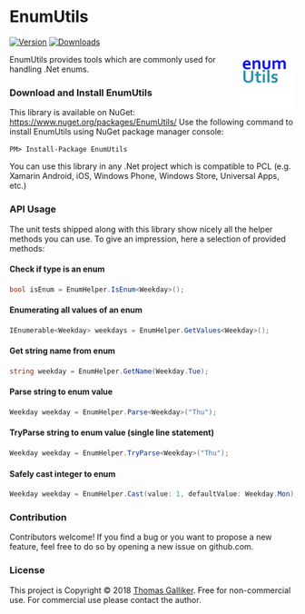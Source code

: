 # EnumUtils
[![Version](https://img.shields.io/nuget/v/EnumUtils.svg)](https://www.nuget.org/packages/EnumUtils)  [![Downloads](https://img.shields.io/nuget/dt/EnumUtils.svg)](https://www.nuget.org/packages/EnumUtils)

<img src="https://raw.githubusercontent.com/thomasgalliker/EnumUtils/develop/logo.png" height="100" alt="EnumUtils" align="right">
EnumUtils provides tools which are commonly used for handling .Net enums.

### Download and Install EnumUtils
This library is available on NuGet: https://www.nuget.org/packages/EnumUtils/
Use the following command to install EnumUtils using NuGet package manager console:

    PM> Install-Package EnumUtils

You can use this library in any .Net project which is compatible to PCL (e.g. Xamarin Android, iOS, Windows Phone, Windows Store, Universal Apps, etc.)

### API Usage
The unit tests shipped along with this library show nicely all the helper methods you can use.
To give an impression, here a selection of provided methods:

#### Check if type is an enum
```C#
bool isEnum = EnumHelper.IsEnum<Weekday>();
```

#### Enumerating all values of an enum
```C#
IEnumerable<Weekday> weekdays = EnumHelper.GetValues<Weekday>();
```
#### Get string name from enum
```C#
string weekday = EnumHelper.GetName(Weekday.Tue);
```

#### Parse string to enum value
```C#
Weekday weekday = EnumHelper.Parse<Weekday>("Thu");
```

#### TryParse string to enum value (single line statement)
```C#
Weekday weekday = EnumHelper.TryParse<Weekday>("Thu");
```

#### Safely cast integer to enum
```C#
Weekday weekday = EnumHelper.Cast(value: 1, defaultValue: Weekday.Mon);
```
### Contribution
Contributors welcome! If you find a bug or you want to propose a new feature, feel free to do so by opening a new issue on github.com.

### License
This project is Copyright &copy; 2018 [Thomas Galliker](https://ch.linkedin.com/in/thomasgalliker). Free for non-commercial use. For commercial use please contact the author.
